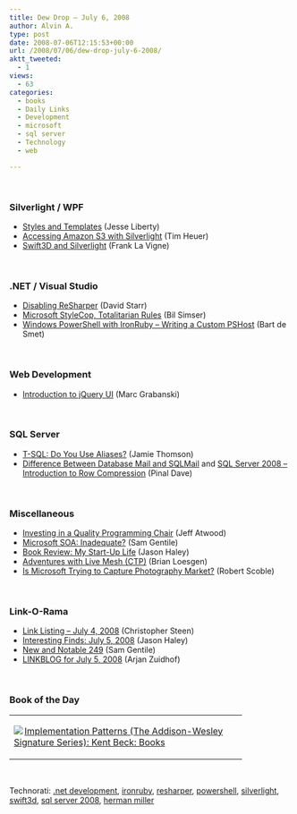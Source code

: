 ```yaml
---
title: Dew Drop – July 6, 2008
author: Alvin A.
type: post
date: 2008-07-06T12:15:53+00:00
url: /2008/07/06/dew-drop-july-6-2008/
aktt_tweeted:
  - 1
views:
  - 63
categories:
  - books
  - Daily Links
  - Development
  - microsoft
  - sql server
  - Technology
  - web

---
```

</p> 

&#160;

### Silverlight / WPF

  * [Styles and Templates][1] (Jesse Liberty)
  * [Accessing Amazon S3 with Silverlight][2] (Tim Heuer)
  * [Swift3D and Silverlight][3] (Frank La Vigne)

&#160;

### .NET / Visual Studio

  * [Disabling ReSharper][4] (David Starr)
  * [Microsoft StyleCop, Totalitarian Rules][5] (Bil Simser)
  * [Windows PowerShell with IronRuby &#8211; Writing a Custom PSHost][6] (Bart de Smet)

&#160;

### Web Development

  * [Introduction to jQuery UI][7] (Marc Grabanski)

&#160;

### SQL Server

  * [T-SQL: Do You Use Aliases?][8] (Jamie Thomson)
  * [Difference Between Database Mail and SQLMail][9] and [SQL Server 2008 &#8211; Introduction to Row Compression][10] (Pinal Dave)

&#160;

### Miscellaneous

  * [Investing in a Quality Programming Chair][11] (Jeff Atwood)
  * [Microsoft SOA: Inadequate?][12] (Sam Gentile)
  * [Book Review: My Start-Up Life][13] (Jason Haley)
  * [Adventures with Live Mesh (CTP)][14] (Brian Loesgen)
  * [Is Microsoft Trying to Capture Photography Market?][15] (Robert Scoble)

&#160;

### Link-O-Rama

  * [Link Listing &#8211; July 4, 2008][16] (Christopher Steen)
  * [Interesting Finds: July 5, 2008][17] (Jason Haley)
  * [New and Notable 249][18] (Sam Gentile)
  * [LINKBLOG for July 5, 2008][19] (Arjan Zuidhof)

&#160;

### Book of the Day

<div class="wlWriterSmartContent" id="scid:7dc1bd33-94bd-46fd-a20b-0131235bcd47:b1d2d8d7-9be2-4dd3-a467-78a29c19f4d6" style="padding-right: 0px; display: inline; padding-left: 0px; float: none; padding-bottom: 0px; margin: 0px; padding-top: 0px">
  <table cellspacing="0" cellpadding="2" width="400" border="0" unselectable="on">
    <tr>
      <td valign="top" width="400">
        <p>
          <a title="Implementation Patterns (The Addison-Wesley Signature Series): Kent Beck: Books" href="http://www.amazon.com/exec/obidos/ASIN/0321413091/alvinashcraft-20"><img data-recalc-dims="1" decoding="async" src="https://i0.wp.com/images.amazon.com/images/P/0321413091.01.MZZZZZZZ.jpg?w=660" border="0" align="left" style="float:left" />Implementation Patterns (The Addison-Wesley Signature Series): Kent Beck: Books</a>
        </p>
      </td>
    </tr>
  </table>
</div>

&#160;

<div class="wlWriterSmartContent" id="scid:C16BAC14-9A3D-4c50-9394-FBFEF7A93539:b5bebbe9-a0d3-415d-b643-8d117264a31a" style="padding-right: 0px; display: inline; padding-left: 0px; float: none; padding-bottom: 0px; margin: 0px; padding-top: 0px">
  <!--dotnetkickit-->
</div>

<div class="wlWriterSmartContent" id="scid:d7bf807d-7bb0-458a-811f-90c51817d5c2:2f29a187-71e0-4942-8451-db1991732c42" style="padding-right: 0px; display: inline; padding-left: 0px; float: none; padding-bottom: 0px; margin: 0px; padding-top: 0px">
  <p>
    <span class="TagSite">Technorati:</span> <a href="http://technorati.com/tag/.net+development" rel="tag" class="tag">.net development</a>, <a href="http://technorati.com/tag/ironruby" rel="tag" class="tag">ironruby</a>, <a href="http://technorati.com/tag/resharper" rel="tag" class="tag">resharper</a>, <a href="http://technorati.com/tag/powershell" rel="tag" class="tag">powershell</a>, <a href="http://technorati.com/tag/silverlight" rel="tag" class="tag">silverlight</a>, <a href="http://technorati.com/tag/swift3d" rel="tag" class="tag">swift3d</a>, <a href="http://technorati.com/tag/sql+server+2008" rel="tag" class="tag">sql server 2008</a>, <a href="http://technorati.com/tag/herman+miller" rel="tag" class="tag">herman miller</a><br /><!-- StartInsertedTags: .net development, ironruby, resharper, powershell, silverlight, swift3d, sql server 2008, herman miller :EndInsertedTags -->
  </p>
</div>

 [1]: http://silverlight.net/blogs/jesseliberty/archive/2008/07/05/styles-and-templates.aspx
 [2]: http://timheuer.com/blog/archive/2008/07/05/access-amazon-s3-services-with-silverlight-2.aspx
 [3]: http://franksworld.com/blog/archive/2008/07/06/11046.aspx
 [4]: http://www.pluralsight.com/community/blogs/starr/archive/2008/07/05/disabling-resharper.aspx
 [5]: http://weblogs.asp.net/bsimser/archive/2008/07/04/microsoft-stylecop-totalitarian-rules.aspx
 [6]: http://community.bartdesmet.net/blogs/bart/archive/2008/07/06/windows-powershell-through-ironruby-writing-a-custom-pshost.aspx
 [7]: http://www.learningjquery.com/2008/07/introduction-to-jquery-ui
 [8]: http://blogs.conchango.com/jamiethomson/archive/2008/07/04/t-sql-do-you-use-aliases.aspx
 [9]: http://blog.sqlauthority.com/2008/07/05/sql-server-difference-between-database-mail-and-sqlmail/
 [10]: http://blog.sqlauthority.com/2008/07/06/sql-server-2008-introduction-to-row-compression/
 [11]: http://www.codinghorror.com/blog/archives/001146.html
 [12]: http://samgentile.com/blogs/samgentile/archive/2008/07/05/microsoft-soa-inadequate.aspx
 [13]: http://jasonhaley.com/blog/archive/2008/07/05/141951.aspx
 [14]: http://geekswithblogs.net/bloesgen/archive/2008/07/05/123600.aspx
 [15]: http://scobleizer.com/2008/07/06/is-microsoft-trying-to-capture-photography-market/
 [16]: http://dotnetjunkies.com/WebLog/csteen/archive/2008/07/05/484196.aspx
 [17]: http://jasonhaley.com/blog/archive/2008/07/05/141949.aspx
 [18]: http://samgentile.com/blogs/samgentile/archive/2008/07/05/new-and-notable-249.aspx
 [19]: http://www.arjansworld.com/2008/07/05/linkblog-for-july-5-2008/
